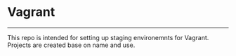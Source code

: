 # Vagrant
-----

This repo is intended for setting up staging environemnts for Vagrant. Projects are created base on name and use.